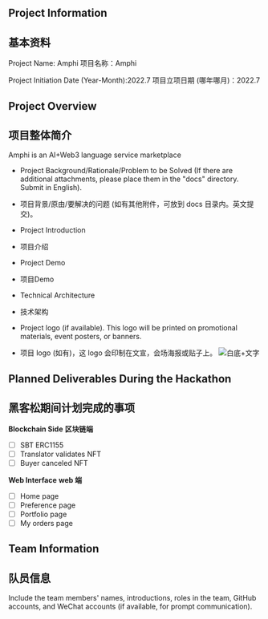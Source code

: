 ## Project Information
## 基本资料
Project Name: Amphi
项目名称：Amphi

Project Initiation Date (Year-Month):2022.7
项目立项日期 (哪年哪月)：2022.7

## Project Overview
## 项目整体简介
Amphi is an AI+Web3 language service marketplace
- Project Background/Rationale/Problem to be Solved (If there are additional attachments, please place them in the "docs" directory. Submit in English).
- 项目背景/原由/要解决的问题 (如有其他附件，可放到 docs 目录内。英文提交)。
- Project Introduction
- 项目介绍
- Project Demo
- 项目Demo
- Technical Architecture
- 技术架构

- Project logo (if available). This logo will be printed on promotional materials, event posters, or banners.
- 项目 logo (如有)，这 logo 会印制在文宣，会场海报或贴子上。
![白底+文字](https://github.com/Amphi-lab/hackathon-2023-summer/assets/102245046/2109010b-4eb5-41bc-a177-2502edec5ada)


## Planned Deliverables During the Hackathon
## 黑客松期间计划完成的事项

**Blockchain Side**
**区块链端**
- [ ] SBT ERC1155
- [ ] Translator validates NFT
- [ ] Buyer canceled NFT

**Web Interface**
**web 端**
- [ ] Home page
- [ ] Preference page 
- [ ] Portfolio page
- [ ] My orders page

## Team Information
## 队员信息
Include the team members' names, introductions, roles in the team, GitHub accounts, and WeChat accounts (if available, for prompt communication).





